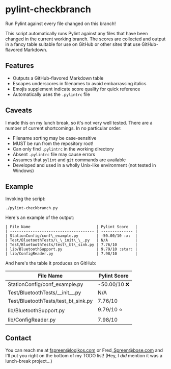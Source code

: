 # pylint-checkbranch #
Run Pylint against every file changed on this branch!

This script automatically runs Pylint against any files that have been changed
in the current working branch.  The scores are collected and output in a fancy
table suitable for use on GitHub or other sites that use GitHub-flavored
Markdown.

## Features ##
* Outputs a GitHub-flavored Markdown table
* Escapes underscores in filenames to avoid embarrassing italics
* Emojis supplement indicate score quality for quick reference
* Automatically uses the `.pylintrc` file

## Caveats ##
I made this on my lunch break, so it's not very well tested.  There are a
number of current shortcomings.  In no particular order:

* Filename sorting may be case-sensitive
* MUST be run from the repository root!
* Can only find `.pylintrc` in the working directory
* Absent `.pylintrc` file may cause errors
* Assumes that `pylint` and `git` commands are available
* Developed and used in a wholly Unix-like environment (not tested in Windows)

## Example ##
Invoking the script:
```
./pylint-checkbranch.py
```

Here's an example of the output:
```
| File Name                             | Pylint Score   |
| ------------------------------------- | -------------- |
| StationConfig/conf\_example.py        | -50.00/10 :x:  |
| Test/BluetoothTests/\_\_init\_\_.py   | N/A            |
| Test/BluetoothTests/test\_bt\_sink.py | 7.76/10        |
| lib/BluetoothSupport.py               | 9.79/10 :star: |
| lib/ConfigReader.py                   | 7.98/10        |
```

And here's the table it produces on GitHub:

| File Name                             | Pylint Score   |
| ------------------------------------- | -------------- |
| StationConfig/conf\_example.py        | -50.00/10 :x:  |
| Test/BluetoothTests/\_\_init\_\_.py   | N/A            |
| Test/BluetoothTests/test\_bt\_sink.py | 7.76/10        |
| lib/BluetoothSupport.py               | 9.79/10 :star: |
| lib/ConfigReader.py                   | 7.98/10        |

## Contact ##
You can reach me at fspreen@logikos.com or Fred\_Spreen@bose.com and I'll put
you right on the bottom of my TODO list!  (Hey, I _did_ mention it was a
lunch-break project...)
